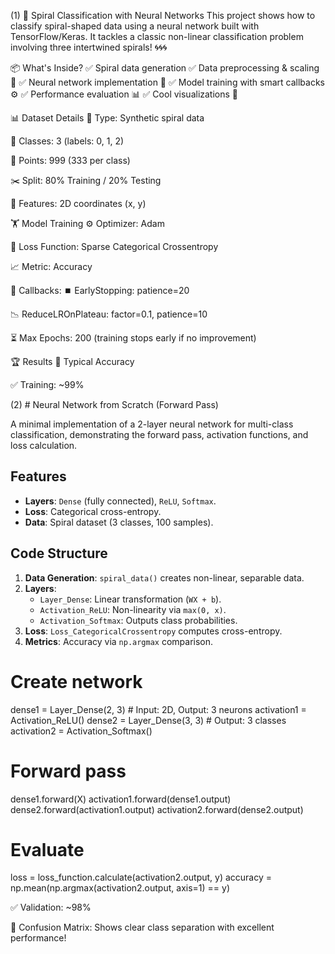 (1) 🧠 Spiral Classification with Neural Networks
This project shows how to classify spiral-shaped data using a neural network built with TensorFlow/Keras.
It tackles a classic non-linear classification problem involving three intertwined spirals! 🌀🌀🌀

📦 What's Inside?
✅ Spiral data generation
✅ Data preprocessing & scaling 🔄
✅ Neural network implementation 🤖
✅ Model training with smart callbacks ⚙️
✅ Performance evaluation 📊
✅ Cool visualizations 🎨

📊 Dataset Details
📌 Type: Synthetic spiral data

🎯 Classes: 3 (labels: 0, 1, 2)

🔢 Points: 999 (333 per class)

✂️ Split: 80% Training / 20% Testing

📍 Features: 2D coordinates (x, y)

🏋️ Model Training
⚙️ Optimizer: Adam

🧮 Loss Function: Sparse Categorical Crossentropy

📈 Metric: Accuracy

🧠 Callbacks:
⏹️ EarlyStopping: patience=20

📉 ReduceLROnPlateau: factor=0.1, patience=10

⏳ Max Epochs: 200 (training stops early if no improvement)

🏆 Results
📌 Typical Accuracy

✅ Training: ~99%




(2) # Neural Network from Scratch (Forward Pass)

A minimal implementation of a 2-layer neural network for multi-class classification, demonstrating the forward pass, activation functions, and loss calculation.

## Features
- **Layers**: `Dense` (fully connected), `ReLU`, `Softmax`.
- **Loss**: Categorical cross-entropy.
- **Data**: Spiral dataset (3 classes, 100 samples).

## Code Structure
1. **Data Generation**: `spiral_data()` creates non-linear, separable data.
2. **Layers**:
   - `Layer_Dense`: Linear transformation (`WX + b`).
   - `Activation_ReLU`: Non-linearity via `max(0, x)`.
   - `Activation_Softmax`: Outputs class probabilities.
3. **Loss**: `Loss_CategoricalCrossentropy` computes cross-entropy.
4. **Metrics**: Accuracy via `np.argmax` comparison.

# Create network
dense1 = Layer_Dense(2, 3)      # Input: 2D, Output: 3 neurons
activation1 = Activation_ReLU()
dense2 = Layer_Dense(3, 3)      # Output: 3 classes
activation2 = Activation_Softmax()

# Forward pass
dense1.forward(X)
activation1.forward(dense1.output)
dense2.forward(activation1.output)
activation2.forward(dense2.output)

# Evaluate
loss = loss_function.calculate(activation2.output, y)
accuracy = np.mean(np.argmax(activation2.output, axis=1) == y)

✅ Validation: ~98%

🧩 Confusion Matrix: Shows clear class separation with excellent performance!

